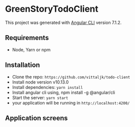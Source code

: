# GreenStoryTodoClient

This project was generated with [Angular CLI](https://github.com/angular/angular-cli) version 7.1.2.

## Requirements

- Node, Yarn or npm

## Installation

- Clone the repo: `https://github.com/vittaljk/todo-client`
- Install node version v10.13.0
- Install dependencies: `yarn install`
- Install angular cli using, npm install -g @angular/cli
- Start the server: `yarn start`
- your application will be running in `http://localhost:4200/`

## Application screens

